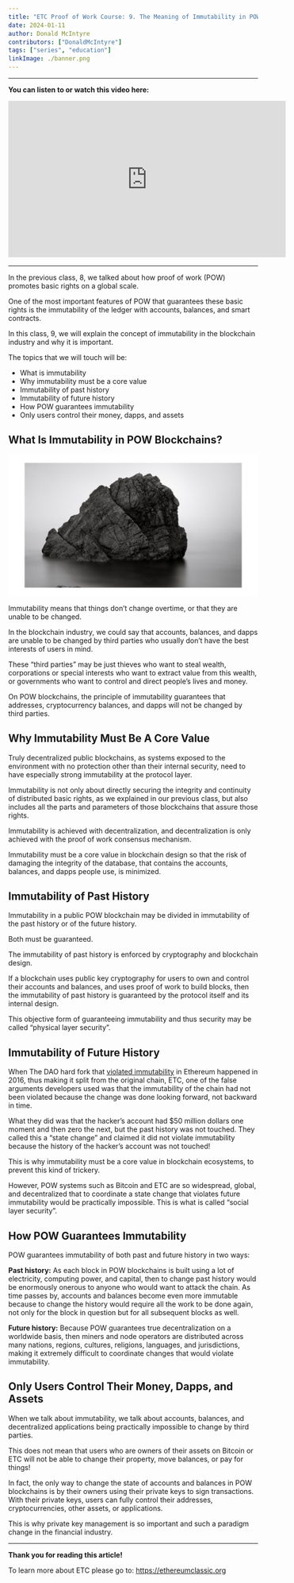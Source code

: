```yaml
---
title: "ETC Proof of Work Course: 9. The Meaning of Immutability in POW"
date: 2024-01-11
author: Donald McIntyre
contributors: ["DonaldMcIntyre"]
tags: ["series", "education"]
linkImage: ./banner.png
---
```


---
**You can listen to or watch this video here:**

<iframe width="560" height="315" src="https://www.youtube.com/embed/OfUzTdiGico?si=7Ud-I8JvpCQimtSn" title="YouTube video player" frameborder="0" allow="accelerometer; autoplay; clipboard-write; encrypted-media; gyroscope; picture-in-picture; web-share" allowfullscreen></iframe>

---

In the previous class, 8, we talked about how proof of work (POW) promotes basic rights on a global scale.

One of the most important features of POW that guarantees these basic rights is the immutability of the ledger with accounts, balances, and smart contracts.

In this class, 9, we will explain the concept of immutability in the blockchain industry and why it is important. 

The topics that we will touch will be:

- What is immutability
- Why immutability must be a core value
- Immutability of past history
- Immutability of future history
- How POW guarantees immutability
- Only users control their money, dapps, and assets

## What Is Immutability in POW Blockchains?

![](./1.png)

Immutability means that things don’t change overtime, or that they are unable to be changed. 

In the blockchain industry, we could say that accounts, balances, and dapps are unable to be changed by third parties who usually don’t have the best interests of users in mind.

These “third parties” may be just thieves who want to steal wealth, corporations or special interests who want to extract value from this wealth, or governments who want to control and direct people’s lives and money.

On POW blockchains, the principle of immutability guarantees that addresses, cryptocurrency balances, and dapps will not be changed by third parties. 

## Why Immutability Must Be A Core Value

Truly decentralized public blockchains, as systems exposed to the environment with no protection other than their internal security, need to have especially strong immutability at the protocol layer. 

Immutability is not only about directly securing the integrity and continuity of distributed basic rights, as we explained in our previous class, but also includes all the parts and parameters of those blockchains that assure those rights. 

Immutability is achieved with decentralization, and decentralization is only achieved with the proof of work consensus mechanism.

Immutability must be a core value in blockchain design so that the risk of damaging the integrity of the database, that contains the accounts, balances, and dapps people use, is minimized.

## Immutability of Past History

Immutability in a public POW blockchain may be divided in immutability of the past history or of the future history. 

Both must be guaranteed.

The immutability of past history is enforced by cryptography and blockchain design.

If a blockchain uses public key cryptography for users to own and control their accounts and balances, and uses proof of work to build blocks, then the immutability of past history is guaranteed by the protocol itself and its internal design.

This objective form of guaranteeing immutability and thus security may be called “physical layer security”.

## Immutability of Future History

When The DAO hard fork that [violated immutability](https://ethereumclassic.org/blog/2023-01-26-ethereum-classic-course-6-ethereum-classic-is-the-original-chain) in Ethereum happened in 2016, thus making it split from the original chain, ETC, one of the false arguments developers used was that the immutability of the chain had not been violated because the change was done looking forward, not backward in time.

What they did was that the hacker’s account had $50 million dollars one moment and then zero the next, but the past history was not touched. They called this a “state change” and claimed it did not violate immutability because the history of the hacker’s account was not touched!

This is why immutability must be a core value in blockchain ecosystems, to prevent this kind of trickery. 

However, POW systems such as Bitcoin and ETC are so widespread, global, and decentralized that to coordinate a state change that violates future immutability would be practically impossible. This is what is called “social layer security”.

## How POW Guarantees Immutability

POW guarantees immutability of both past and future history in two ways:

**Past history:** As each block in POW blockchains is built using a lot of electricity, computing power, and capital, then to change past history would be enormously onerous to anyone who would want to attack the chain. As time passes by, accounts and balances become even more immutable because to change the history would require all the work to be done again, not only for the block in question but for all subsequent blocks as well.

**Future history:** Because POW guarantees true decentralization on a worldwide basis, then miners and node operators are distributed across many nations, regions, cultures, religions, languages, and jurisdictions, making it extremely difficult to coordinate changes that would violate immutability.

## Only Users Control Their Money, Dapps, and Assets

When we talk about immutability, we talk about accounts, balances, and decentralized applications being practically impossible to change by third parties.

This does not mean that users who are owners of their assets on Bitcoin or ETC will not be able to change their property, move balances, or pay for things!

In fact, the only way to change the state of accounts and balances in POW blockchains is by their owners using their private keys to sign transactions. With their private keys, users can fully control their addresses, cryptocurrencies, other assets, or applications.

This is why private key management is so important and such a paradigm change in the financial industry.

---

**Thank you for reading this article!**

To learn more about ETC please go to: https://ethereumclassic.org
